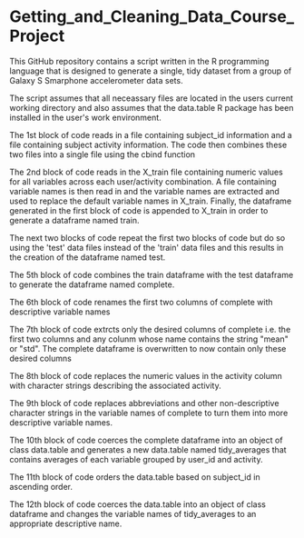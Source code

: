 Getting_and_Cleaning_Data_Course_Project
========================================
This GitHub repository contains a script written in the R programming language that is designed to generate a single, tidy dataset from a group of Galaxy S Smarphone accelerometer data sets.

The script assumes that all neceassary files are located in the users current working directory and also assumes that the data.table R package has been installed in the user's work environment.

The 1st block of code reads in a file containing subject_id information and a file containing subject activity information.  The code then combines these two files into a single file using the cbind function

The 2nd block of code reads in the X_train file containing numeric values for all variables across each user/activity combination.  A file containing variable names is then read in and the variable names are extracted and used to replace the default variable names in X_train.  Finally, the dataframe generated in the first block of code is appended to X_train in order to generate a dataframe named train.

The next two blocks of code repeat the first two blocks of code but do so using the 'test' data files instead of the 'train' data files and this results in the creation of the dataframe named test. 

The 5th block of code combines the train dataframe with the test dataframe to generate the dataframe named complete.

The 6th block of code renames the first two columns of complete with descriptive variable names

The 7th block of code extrcts only the desired columns of complete i.e. the first two columns and any colunm whose name contains the string "mean" or "std".  The complete dataframe is overwritten to now contain only these desired columns

The 8th block of code replaces the numeric values in the activity column with character strings describing the associated activity.

The 9th block of code replaces abbreviations and other non-descriptive character strings in the variable names of complete to turn them into more descriptive variable names.

The 10th block of code coerces the complete dataframe into an object of class data.table and generates a new data.table named tidy_averages that contains averages of each variable grouped by user_id and activity.

The 11th block of code orders the data.table based on subject_id in ascending order.

The 12th block of code coerces the data.table into an object of class dataframe and changes the variable names of tidy_averages to an appropriate descriptive name. 




